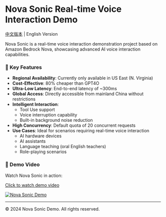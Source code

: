 # Nova Sonic Real-time Voice Interaction Demo

[中文版本](README.md) | English Version

Nova Sonic is a real-time voice interaction demonstration project based on Amazon Bedrock Nova, showcasing advanced AI voice interaction capabilities.

### 🌟 Key Features

- **Regional Availability**: Currently only available in US East (N. Virginia)
- **Cost-Effective**: 80% cheaper than GPT4O
- **Ultra-Low Latency**: End-to-end latency of ~300ms
- **Global Access**: Directly accessible from mainland China without restrictions
- **Intelligent Interaction**:
  - Tool Use support
  - Voice interruption capability
  - Built-in background noise reduction
- **High Concurrency**: Default quota of 20 concurrent requests
- **Use Cases**: Ideal for scenarios requiring real-time voice interaction
  - AI hardware devices
  - AI assistants
  - Language teaching (oral English teachers)
  - Role-playing scenarios

### 🎥 Demo Video

Watch Nova Sonic in action:

[Click to watch demo video](static/Nova%20Sonic%20Demo%20Recording.mp4)

[![Nova Sonic Demo](https://img.shields.io/badge/Watch%20Demo-Nova%20Sonic-blue)](static/Nova%20Sonic%20Demo%20Recording.mp4)

---

© 2024 Nova Sonic Demo. All rights reserved. 